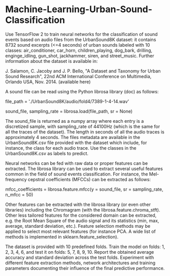 # Machine-Learning-Urban-Sound-Classification
Use TensorFlow 2 to train neural networks for the classification of sound events based on audio files from the UrbanSound8K dataset: it contains 8732 sound excerpts (<=4 seconds) of urban sounds labeled with 10 classes: air_conditioner, car_horn, children_playing, dog_bark, drilling, enginge_idling, gun_shot, jackhammer, siren, and street_music. Further information about the dataset is available in:


J. Salamon, C. Jacoby and J. P. Bello, "A Dataset and Taxonomy for Urban Sound Research", 22nd ACM International Conference on Multimedia, Orlando USA, Nov. 2014. (available here)


A sound file can be read using the Python librosa library (doc) as follows:


file_path = './UrbanSound8K/audio/fold4/7389-1-4-14.wav'

sound_file, sampling_rate = librosa.load(file_path, sr = None)


The sound_file is returned as a numpy array where each entry is a discretized sample, with sampling_rate of 44100Hz (which is the same for all the traces of the dataset). The length in seconds of all the audio traces is approximately 4 seconds. The files metadata are available in the UrbanSound8K.csv file provided with the dataset which include, for instance, the class for each audio trace. Use the classes in the UrbanSound8K.csv as labels to predict.


Neural networks can be fed with raw data or proper features can be extracted. The librosa library can be used to extract several useful features common in the field of sound events classification. For instance, the Mel-frequency cepstral coefficients (MFCCs) can be extracted as follows:


mfcc_coefficients = librosa.feature.mfcc(y = sound_file, sr = sampling_rate, n_mfcc = 50)


Other features can be extracted with the librosa library (or even other libraries) including the Chromagram (with the librosa.feature.chroma_stft). Other less tailored features for the considered domain can be extracted, e.g. the Root Mean Square of the audio signal and its statistics (min, max, average, standard deviation, etc.). Feature selection methods may be applied to select most relevant features (for instance PCA. A wide list of methods is implemented in sklearn.feature_selection).


The dataset is provided with 10 predefined folds. Train the model on folds: 1, 2, 3, 4, 6, and test it on folds: 5, 7, 8, 9, 10. Report the obtained average accuracy and standard deviation across the test folds. Experiment with different feature extraction methods, network architectures and training parameters documenting their influence of the final predictive performance.

 

